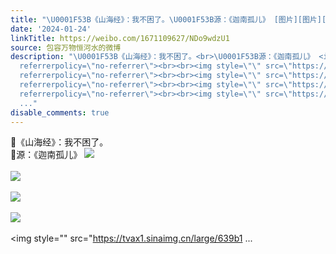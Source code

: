 ```yaml
---
title: "\U0001F53B《山海经》：我不困了。\U0001F53B源：《迦南孤儿》 [图片][图片][图片][图片][图片]"
date: '2024-01-24'
linkTitle: https://weibo.com/1671109627/NDo9wdzU1
source: 包容万物恒河水的微博
description: "\U0001F53B《山海经》：我不困了。<br>\U0001F53B源：《迦南孤儿》 <img style=\"\" src=\"https://tvax1.sinaimg.cn/large/639b1bfbly1hm57ut6qgtj21d20qlqkq.jpg\"
  referrerpolicy=\"no-referrer\"><br><br><img style=\"\" src=\"https://tvax4.sinaimg.cn/large/639b1bfbly1hm57uzn1ewj21cv0rch4i.jpg\"
  referrerpolicy=\"no-referrer\"><br><br><img style=\"\" src=\"https://tvax1.sinaimg.cn/large/639b1bfbly1hm57v5hhcrj21d40rnwwq.jpg\"
  referrerpolicy=\"no-referrer\"><br><br><img style=\"\" src=\"https://tvax3.sinaimg.cn/large/639b1bfbly1hm57vbcr70j21cv0rdh43.jpg\"
  referrerpolicy=\"no-referrer\"><br><br><img style=\"\" src=\"https://tvax1.sinaimg.cn/large/639b1
  ..."
disable_comments: true
---
```

🔻《山海经》：我不困了。<br>🔻源：《迦南孤儿》 <img style="" src="https://tvax1.sinaimg.cn/large/639b1bfbly1hm57ut6qgtj21d20qlqkq.jpg" referrerpolicy="no-referrer"><br><br><img style="" src="https://tvax4.sinaimg.cn/large/639b1bfbly1hm57uzn1ewj21cv0rch4i.jpg" referrerpolicy="no-referrer"><br><br><img style="" src="https://tvax1.sinaimg.cn/large/639b1bfbly1hm57v5hhcrj21d40rnwwq.jpg" referrerpolicy="no-referrer"><br><br><img style="" src="https://tvax3.sinaimg.cn/large/639b1bfbly1hm57vbcr70j21cv0rdh43.jpg" referrerpolicy="no-referrer"><br><br><img style="" src="https://tvax1.sinaimg.cn/large/639b1 ...